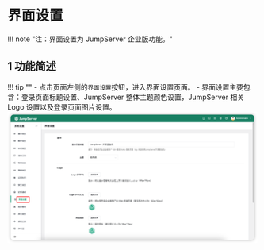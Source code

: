 # 界面设置
!!! note "注：界面设置为 JumpServer 企业版功能。"

## 1 功能简述
!!! tip ""
    - 点击页面左侧的`界面设置`按钮，进入界面设置页面。
    - 界面设置主要包含：登录页面标题设置、JumpServer 整体主题颜色设置，JumpServer 相关 Logo 设置以及登录页面图片设置。
![index_logo01](../../img/index_logo01.png)
